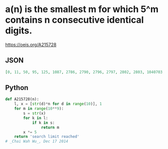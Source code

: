 # a\(n\) is the smallest m for which 5^m contains n consecutive identical digits\.
https://oeis.org/A215728
## JSON
```JSON
[0, 11, 50, 95, 125, 1087, 2786, 2790, 2796, 2797, 2802, 2803, 1040703, 5547565, 7761841, 17876345]
```
## Python
```Python
def A215728(n):
    l, x = [str(d)*n for d in range(10)], 1
    for m in range(10**9):
        s = str(x)
        for k in l:
            if k in s:
                return m
        x *= 5
    return 'search limit reached'
# _Chai Wah Wu_, Dec 17 2014
```
